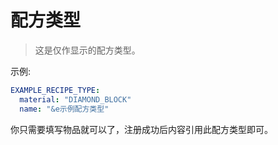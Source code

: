 # 配方类型

> 这是仅作显示的配方类型。

示例:

```yaml
EXAMPLE_RECIPE_TYPE:
  material: "DIAMOND_BLOCK"
  name: "&e示例配方类型"
```

你只需要填写物品就可以了，注册成功后内容引用此配方类型即可。
